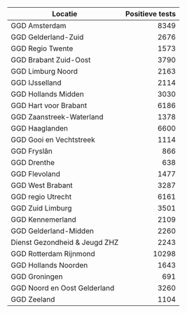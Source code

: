| Locatie | Positieve tests |
|---------|----------------:|
| GGD Amsterdam                            |  8349 |
| GGD Gelderland-Zuid                      |  2676 |
| GGD Regio Twente                         |  1573 |
| GGD Brabant Zuid-Oost                    |  3790 |
| GGD Limburg Noord                        |  2163 |
| GGD IJsselland                           |  2114 |
| GGD Hollands Midden                      |  3030 |
| GGD Hart voor Brabant                    |  6186 |
| GGD Zaanstreek-Waterland                 |  1378 |
| GGD Haaglanden                           |  6600 |
| GGD Gooi en Vechtstreek                  |  1114 |
| GGD Fryslân                              |   866 |
| GGD Drenthe                              |   638 |
| GGD Flevoland                            |  1477 |
| GGD West Brabant                         |  3287 |
| GGD regio Utrecht                        |  6161 |
| GGD Zuid Limburg                         |  3501 |
| GGD Kennemerland                         |  2109 |
| GGD Gelderland-Midden                    |  2260 |
| Dienst Gezondheid & Jeugd ZHZ            |  2243 |
| GGD Rotterdam Rijnmond                   | 10298 |
| GGD Hollands Noorden                     |  1643 |
| GGD Groningen                            |   691 |
| GGD Noord en Oost Gelderland             |  3260 |
| GGD Zeeland                              |  1104 |

